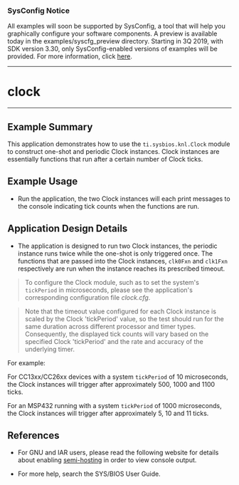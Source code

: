 ### SysConfig Notice

All examples will soon be supported by SysConfig, a tool that will help you graphically configure your software components. A preview is available today in the examples/syscfg_preview directory. Starting in 3Q 2019, with SDK version 3.30, only SysConfig-enabled versions of examples will be provided. For more information, click [here](http://www.ti.com/sysconfignotice).

---
# clock

---

## Example Summary

This application demonstrates how to use the `ti.sysbios.knl.Clock` module to
construct one-shot and periodic Clock instances. Clock instances are
essentially functions that run after a certain number of Clock ticks.

## Example Usage

* Run the application, the two Clock instances will each print messages to the
console indicating tick counts when the functions are run.

## Application Design Details

* The application is designed to run two Clock instances, the periodic
instance runs twice while the one-shot is only triggered once. The
functions that are passed into the Clock instances, `clk0Fxn` and `clk1Fxn`
respectively are run when the instance reaches its prescribed timeout.

> To configure the Clock module, such as to set the system's `tickPeriod` in
microseconds, please see the application's corresponding configuration file
*clock.cfg*.

> Note that the timeout value configured for each Clock instance is scaled
by the Clock 'tickPeriod' value, so the test should run for the same duration
across different processor and timer types.  Consequently, the displayed tick
counts will vary based on the specified Clock 'tickPeriod' and the rate and
accuracy of the underlying timer.

For example:

For CC13xx/CC26xx devices with a system `tickPeriod` of 10 microseconds,
the Clock instances will trigger after approximately 500, 1000 and
1100 ticks.

For an MSP432 running with a system `tickPeriod` of 1000 microseconds, the
Clock instances will trigger after approximately 5, 10 and 11 ticks.

## References
* For GNU and IAR users, please read the following website for details about
enabling [semi-hosting](http://processors.wiki.ti.com/index.php/TI-RTOS_Examples_SemiHosting)
in order to view console output.

* For more help, search the SYS/BIOS User Guide.
